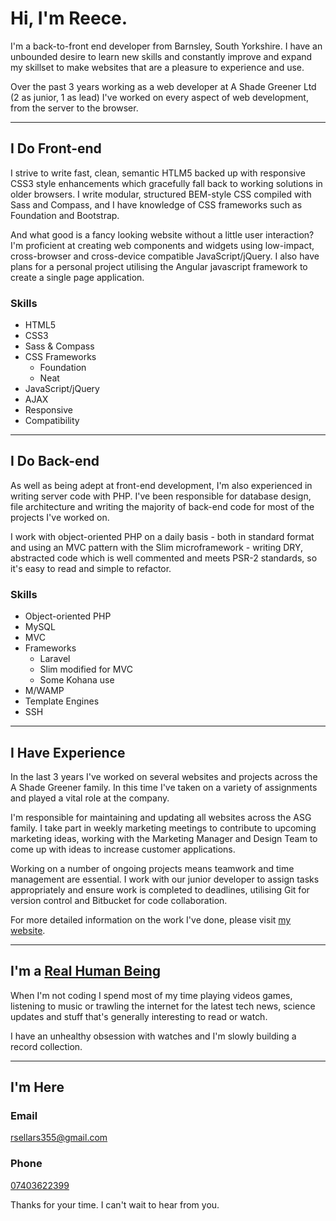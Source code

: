 # Hi, I'm Reece.

I'm a back-to-front end developer from Barnsley, South Yorkshire. I have an unbounded desire to learn new skills and constantly improve and expand my skillset to make websites that are a pleasure to experience and use.

Over the past 3 years working as a web developer at A Shade Greener Ltd (2 as junior, 1 as lead) I've worked on every aspect of web development, from the server to the browser.

---


## I Do Front-end
I strive to write fast, clean, semantic HTLM5 backed up with responsive CSS3 style enhancements which gracefully fall back to working solutions in older browsers. I write modular, structured BEM-style CSS compiled with Sass and Compass, and I have knowledge of CSS frameworks such as Foundation and Bootstrap.

And what good is a fancy looking website without a little user interaction? I'm proficient at creating web components and widgets using low-impact, cross-browser and cross-device compatible JavaScript/jQuery. I also have plans for a personal project utilising the Angular javascript framework to create a single page application.

### Skills
- HTML5
- CSS3
- Sass & Compass
- CSS Frameworks
	- Foundation
	- Neat
- JavaScript/jQuery
- AJAX
- Responsive
- Compatibility

---

## I Do Back-end
As well as being adept at front-end development, I'm also experienced in writing server code with PHP. I've been responsible for database design, file architecture and writing the majority of back-end code for most of the projects I've worked on.

I work with object-oriented PHP on a daily basis - both in standard format and using an MVC pattern with the Slim microframework - writing DRY, abstracted code which is well commented and meets PSR-2 standards, so it's easy to read and simple to refactor.

### Skills
- Object-oriented PHP
- MySQL
- MVC
- Frameworks
	- Laravel
	- Slim modified for MVC
	- Some Kohana use
- M/WAMP
- Template Engines
- SSH

---

## I Have Experience
In the last 3 years I've worked on several websites and projects across the A Shade Greener family. In this time I've taken on a variety of assignments and played a vital role at the company.

I'm responsible for maintaining and updating all websites across the ASG family. I take part in weekly marketing meetings to contribute to upcoming marketing ideas, working with the Marketing Manager and Design Team to come up with ideas to increase customer applications.

Working on a number of ongoing projects means teamwork and time management are essential. I work with our junior developer to assign tasks appropriately and ensure work is completed to deadlines, utilising Git for version control and Bitbucket for code collaboration.

For more detailed information on the work I've done, please visit [my website](http://rsellars.com/work).

---


## I'm a [Real Human Being](http://www.youtube.com/watch?v=-DSVDcw6iW8)
When I'm not coding I spend most of my time playing videos games, listening to music or trawling the internet for the latest tech news, science updates and stuff that's generally interesting to read or watch.

I have an unhealthy obsession with watches and I'm slowly building a record collection.

---

## I'm Here
### Email
[rsellars355@gmail.com](mailto:rsellars355@gmail.com)

### Phone
[07403622399](tel:07403622399)

Thanks for your time. I can't wait to hear from you.
